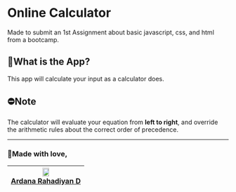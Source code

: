 # Online Calculator

Made to submit an 1st Assignment about basic javascript, css, and html from a bootcamp.

## 📱What is the App?
This app will calculate your input as a calculator does.

## ⛔Note
The calculator will evaluate your equation from **left to right**, and override the arithmetic rules about the correct order of precedence.

---------------------

### 💖Made with love,

| [<img src="https://avatars.githubusercontent.com/u/125837548?v=4"  width="30%" height="30%">](https://github.com/ardanarahadiyan)<br />[Ardana Rahadiyan D](https://github.com/ardanarahadiyan) |
|--|
